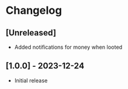 # Changelog

## [Unreleased]

- Added notifications for money when looted

## [1.0.0] - 2023-12-24

- Initial release
